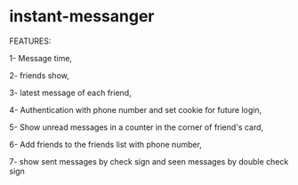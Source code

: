 # instant-messanger
FEATURES:

1- Message time, 

2- friends show, 

3- latest message of each friend, 

4- Authentication with phone number and set cookie for future login,

5- Show unread messages in a counter in the corner of friend's card, 

6- Add friends to the friends list with phone number, 

7- show sent messages by check sign and seen messages by double check sign
